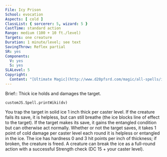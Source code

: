```yaml
---
File: Icy Prison
School: evocation
Aspects: [ cold ]
ClassList: { sorcerer: 5, wizard: 5 }
CastTime: standard action
Range: medium (100 + 10 ft./level)
Targets: one creature
Duration: 1 minute/level; see text
SavingThrow: Reflex partial
SR: yes
Components:
  V: yes
  S: yes
SLALevel: 5
Copyright:
  Content: "[Ultimate Magic](http://www.d20pfsrd.com/magic/all-spells/i/icy-prison)"
---
```

Brief:: Thick ice holds and damages the target.

```dataviewjs
customJS.Spell.printWiki(dv)
```

You trap the target in solid ice 1 inch thick per caster level. If the creature fails its save, it is helpless, but can still breathe (the ice blocks line of effect to the target). If the target makes its save, it gains the entangled condition but can otherwise act normally. Whether or not the target saves, it takes 1 point of cold damage per caster level each round it is helpless or entangled in the ice. The ice has hardness 0 and 3 hit points per inch of thickness; if broken, the creature is freed. A creature can break the ice as a full-round action with a successful Strength check (DC 15 + your caster level).
